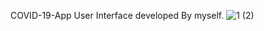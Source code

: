 COVID-19-App User Interface developed By myself.
![1 (2)](https://user-images.githubusercontent.com/49118169/106433906-d36dea00-6496-11eb-8b3c-10974869861f.png)
